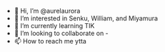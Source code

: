 - 👋 Hi, I’m @aurelaurora
- 👀 I’m interested in Senku, William, and Miyamura
- 🌱 I’m currently learning TIK
- 💞️ I’m looking to collaborate on -
- 📫 How to reach me ytta

<!---
aurelaurora/aurelaurora is a ✨ special ✨ repository because its `README.md` (this file) appears on your GitHub profile.
You can click the Preview link to take a look at your changes.
--->
